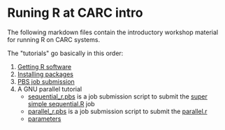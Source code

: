 # Runing R at CARC intro 

The following markdown files contain the introductory workshop material for running R on CARC systems. 

The "tutorials" go basically in this order:

1. [Getting R software](https://github.com/UNM-CARC/QuickBytes/blob/R_at_CARC/R_at_CARC/getting_R_software.md)
2. [Installing packages](https://github.com/UNM-CARC/QuickBytes/blob/R_at_CARC/R_at_CARC/installing_packages.md)
3. [PBS job submission](https://github.com/UNM-CARC/QuickBytes/blob/R_at_CARC/R_at_CARC/PBS_job_submission.md)
4. A GNU parallel tutorial
    * [sequential_r.pbs](https://github.com/UNM-CARC/QuickBytes/blob/R_at_CARC/R_at_CARC/sequential_r.pbs) is a job submission script to submit the [super simple sequential.R](https://github.com/UNM-CARC/QuickBytes/blob/R_at_CARC/R_at_CARC/sequential.R) job
    * [parallel_r.pbs](https://github.com/UNM-CARC/QuickBytes/blob/R_at_CARC/R_at_CARC/parallel_r.pbs) is a job submission script to submit the [parallel.r](https://github.com/UNM-CARC/QuickBytes/blob/R_at_CARC/R_at_CARC/parallel.r) 
    * [parameters](https://github.com/UNM-CARC/QuickBytes/blob/R_at_CARC/R_at_CARC/parameters) 
  

